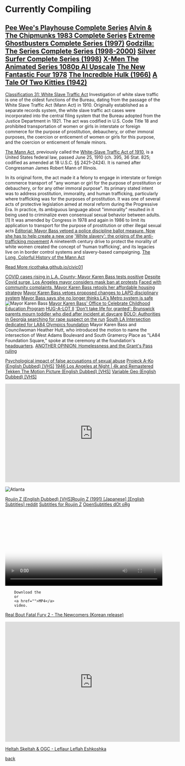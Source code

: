 
# Currently Compiling

[Pee Wee's Playhouse Complete Series](https://archive.org/download/peewee-playhouse) [Alvin & The Chipmunks 1983 Complete Series](https://archive.org/download/1983-alvin-and-the-chipmunks-complete) [Extreme Ghostbusters Complete Series (1997)](https://archive.org/details/extreme-ghostbusters-complete-series-1997) [Godzilla: The Series Complete Series (1998-2000)](https://archive.org/details/godzilla-the-series-complete-series-1998-2000) [Silver Surfer Complete Series (1998)](https://archive.org/details/silver-surfer-1998-complete-series) [X-Men The Animated Series 1080p AI Upscale](https://archive.org/details/x-men-the-animated-series-1080p-ai-upscale_202204) [The New Fantastic Four 1978](https://archive.org/details/the-new-fantastic-four-1978-complete-series) [The Incredble Hulk (1966)](https://archive.org/details/the-incredble-hulk-1966-complete-series-english) [A Tale Of Two Kitties (1942)](https://archive.org/details/ATaleOfTwoKitties1942)
---


[Classification 31: White Slave Traffic Act](https://www.archives.gov/research/investigations/fbi/classifications/031-white-slave-traffic.html) Investigation of white slave traffic is one of the oldest functions of the Bureau, dating from the passage of the White Slave Traffic Act (Mann Act) in 1910. Originally established as a separate records system, the white slave traffic act cases were incorporated into the central filing system that the Bureau adopted from the Justice Department in 1921. The act was codified in U.S. Code Title 18 and prohibited transportation of women or girls in interstate or foreign commerce for the purpose of prostitution, debauchery, or other immoral purposes, the coercion or enticement of women or girls for this purpose, and the coercion or enticement of female minors.


[The Mann Act](https://en.wikipedia.org/wiki/Mann_Act), previously called the [White-Slave Traffic Act of 1910](https://www.politico.com/story/2018/06/25/this-day-in-politics-june-25-1910-663071), is a United States federal law, passed June 25, 1910 (ch. 395, 36 Stat. 825; codified as amended at 18 U.S.C. §§ 2421–2424). It is named after Congressman James Robert Mann of Illinois.



In its original form, the act made it a felony to engage in interstate or foreign commerce transport of "any woman or girl for the purpose of prostitution or debauchery, or for any other immoral purpose". Its primary stated intent was to address prostitution, immorality, and human trafficking, particularly where trafficking was for the purposes of prostitution. It was one of several acts of protective legislation aimed at moral reform during the Progressive Era. In practice, its ambiguous language about "immorality" resulted in it being used to criminalize even consensual sexual behavior between adults.[1] It was amended by Congress in 1978 and again in 1986 to limit its application to transport for the purpose of prostitution or other illegal sexual acts [Editorial: Mayor Bass vetoed a police discipline ballot measure. Now she has to help create a new one](https://www.latimes.com/opinion/story/2024-07-17/editorial-mayor-bass-vetoed-police-discipline-ballot-measure-now-what) ['White slavery': the origins of the anti-trafficking movement](https://www.opendemocracy.net/en/beyond-trafficking-and-slavery/white-slavery-origins-of-anti-trafficking-movement/) A nineteenth century drive to protect the morality of white women created the concept of ‘human trafficking’, and its legacies live on in border control systems and slavery-based campaigning. [The Long, Colorful History of the Mann Act](https://www.npr.org/2008/03/11/88104308/the-long-colorful-history-of-the-mann-act)


[Read More ricothaka.github.io/civic01](https://ricothaka.github.io/civic01)


[COVID cases rising in L.A. County; Mayor Karen Bass tests positive](https://ktla.com/news/local-news/covid-cases-rising-in-l-a-county-mayor-karen-bass-tests-positive/) [Despite Covid surge, Los Angeles mayor considers mask ban at protests](https://www.theguardian.com/us-news/article/2024/jun/25/los-angeles-mask-ban-covid) [Faced with community complaints, Mayor Karen Bass retools her affordable housing strategy](https://www.latimes.com/california/newsletter/2024-07-06/la-on-the-record-bass-retools-her-affordable-housing-strategy-l-a-on-the-record) [Mayor Karen Bass vetoes proposed changes to LAPD disciplinary system](https://www.theeastsiderla.com/news/mayor-karen-bass-vetoes-proposed-changes-to-lapd-disciplinary-system/article_06faeca8-43cb-11ef-90f9-9b8e9d6e0a61.html) [Mayor Bass says she no longer thinks LA's Metro system is safe](https://www.nbclosangeles.com/news/local/los-angeles-mayor-karen-bass-metro-not-safe/3413372/)
![Mayor Karen Bass](https://media2.giphy.com/media/v1.Y2lkPTc5MGI3NjExeGsyb2ZmYzRpcmdiODdtNDFycTFobDR0dTZ3eGh0bjdkaTB1aWxyeCZlcD12MV9pbnRlcm5hbF9naWZfYnlfaWQmY3Q9Zw/kILkoRamLCiqRHqqoy/giphy.webp) [Mayor Karen Bass' Office to Celebrate Childhood Education Program](https://kfiam640.iheart.com/featured/la-local-news/content/2024-07-15-mayor-karen-bass-office-to-celebrate-childhood-education-program/) [HUG-A-LOT II](https://www.momtrusted.com/childcare/hug-a-lot-ii-in-savannah-ga-829d878eb5fb) ['Don't take life for granted': Brunswick parents mourn toddler who died after incident at daycare](https://www.wjcl.com/article/jamal-bryant-jr-brunswick-georgia-daycare/60895637) [BOLO: Authorities in Georgia searching for rape suspect on the run](https://www.wjcl.com/article/georgia-reynaldo-jeronimo-rape-wanted/60885188) [South LA Intersection dedicated for LA84 Olympics foundation](https://www.dailynews.com/2024/07/15/south-la-intersection-dedicated-for-la84-olympics-foundation/) Mayor Karen Bass and Councilwoman Heather Hutt, who introduced the motion to name the intersection of West Adams Boulevard and South Gramercy Place as "LA84 Foundation Square," spoke at the ceremony at the foundation's [headquarters](https://www.nationalgeographic.com/tv/movies-and-specials/dab898d3-4259-4f15-bdc8-1ed62c7cfc5e). [ANOTHER OPINION: Homelessness and the Grant's Pass ruling](https://www.goshennews.com/opinion/another-opinion-homelessness-and-the-grants-pass-ruling/article_b0ffd880-3fac-11ef-a2b4-8f418b083b17.html)

[Psychological impact of false accusations of sexual abuse](https://youtu.be/scSQc9iauuw?si=1ZyjOYql9RLrm8cX) [Projeck A-Ko (English Dubbed) [VHS]](https://www.youtube.com/watch?v=JNSXBh0Gtv4)
[1946 Los Angeles at Night | 4k and Remastered](https://www.youtube.com/watch?v=_x-0XH4A-PE) [Tekken The Motion Picture (English Dubbed) [VHS]](https://www.youtube.com/watch?v=AZb6KbZ6VJ4) [Variable Geo (English Dubbed) [VHS]](https://www.youtube.com/watch?v=B4vpSjd-XPU)
<iframe width="560" height="315" src="https://www.youtube.com/embed/1rhpoEzu59c?si=jFwCu7FGUhi-Ffu_" title="YouTube video player" frameborder="0" allow="accelerometer; autoplay; clipboard-write; encrypted-media; gyroscope; picture-in-picture; web-share" referrerpolicy="strict-origin-when-cross-origin" allowfullscreen></iframe>

![Atlanta](https://pbs.twimg.com/media/GO8M0YubEAEvGyt?format=jpg&name=medium)

[Roujin Z (English Dubbed) [VHS]](https://www.youtube.com/watch?v=itg4zKaUMgY)[Roujin Z (1991) [Japanese] [English Subtitles] reddit](https://www.reddit.com/r/fullforeignmovies/comments/tjo6os/roujin_z_1991_japanese_english_subtitles/) [Subtitles for Roujin Z](https://subf2m.co/subtitles/roujin-z/english) [OpenSubtitles dOt oRg](https://www.opensubtitles.org/en/search/sublanguageid-all/idmovie-11272)
<video controls width="100%" height="auto" poster="https://archive.org/download/roujin.-z.-1991.1080p.-blu-ray.x-264-skazhutin/roujin.-z.-1991.1080p.-blu-ray.x-264-skazhutin.thumbs/Roujin.Z.1991.1080p.BluRay.x264-Skazhutin_000075.jpg">

<source src="https://archive.org/download/roujin-z-1991_202401/Roujin.Z.1991.JAPANESE-VXT.mp4" type="video/mp4" />    
<source src="https://archive.org/download/roujin-z-1991_202401/Roujin.Z.1991.JAPANESE-VXT.mp4" type="video/mp4" />
      
        Download the
        or
        <a href="">MP4</a>
        video.
</video>




[Real Bout Fatal Fury 2 - The Newcomers (Korean release)](https://www.retrogames.cc/arcade-games/real-bout-fatal-fury-2-the-newcomers-korean-release.html)
<iframe src="https://archive.org/embed/arcade_svc" width="560" height="384" frameborder="0" webkitallowfullscreen="true" mozallowfullscreen="true" allowfullscreen></iframe>

[Heltah Skeltah & OGC - Leflaur Leflah Eshkoshka](https://www.youtube.com/watch?v=i4sW3jJuVDg) 

<object data="https://murray-lab.caltech.edu/CTX/V01/SceneView/MurrayLabCTXmosaic.html" width="100%" height=400px >
    </object>
    











[back](./)

